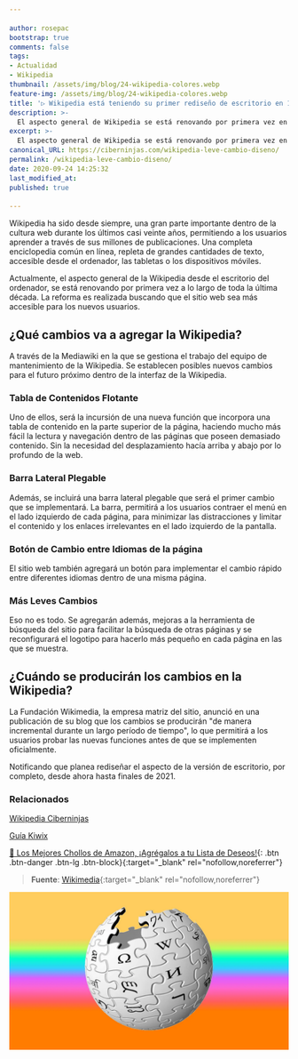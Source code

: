 ```yaml
---

author: rosepac
bootstrap: true
comments: false
tags:
- Actualidad
- Wikipedia
thumbnail: /assets/img/blog/24-wikipedia-colores.webp
feature-img: /assets/img/blog/24-wikipedia-colores.webp
title: '▷ Wikipedia está teniendo su primer rediseño de escritorio en 10 años'
description: >-
  El aspecto general de Wikipedia se está renovando por primera vez en 10 años, buscando que el sitio sea más accesible para los nuevos usuarios.
excerpt: >-
  El aspecto general de Wikipedia se está renovando por primera vez en 10 años, buscando que el sitio sea más accesible para los nuevos usuarios.
canonical_URL: https://ciberninjas.com/wikipedia-leve-cambio-diseno/
permalink: /wikipedia-leve-cambio-diseno/
date: 2020-09-24 14:25:32
last_modified_at: 
published: true

---
```


Wikipedia ha sido desde siempre, una gran parte importante dentro de la cultura web durante los últimos casi veinte años, permitiendo a los usuarios aprender a través de sus millones de publicaciones. Una completa enciclopedia común en línea, repleta de grandes cantidades de texto, accesible desde el ordenador, las tabletas o los dispositivos móviles.

Actualmente, el aspecto general de la Wikipedia desde el escritorio del ordenador, se está renovando por primera vez a lo largo de toda la última década. La reforma es realizada buscando que el sitio web sea más accesible para los nuevos usuarios.

## **¿Qué cambios va a agregar la Wikipedia?**

A través de la Mediawiki en la que se gestiona el trabajo del equipo de mantenimiento de la Wikipedia. Se establecen posibles nuevos cambios para el futuro próximo dentro de la interfaz de la Wikipedia.

### **Tabla de Contenidos Flotante**

Uno de ellos, será la incursión de una nueva función que incorpora una tabla de contenido en la parte superior de la página, haciendo mucho más fácil la lectura y navegación dentro de las páginas que poseen demasiado contenido. Sin la necesidad del desplazamiento hacía arriba y abajo por lo profundo de la web.

### **Barra Lateral Plegable**

Además, se incluirá una barra lateral plegable que será el primer cambio que se implementará. La barra, permitirá a los usuarios contraer el menú en el lado izquierdo de cada página, para minimizar las distracciones y limitar el contenido y los enlaces irrelevantes en el lado izquierdo de la pantalla.

### **Botón de Cambio entre Idiomas de la página**

El sitio web también agregará un botón para implementar el cambio rápido entre diferentes idiomas dentro de una misma página.

### **Más Leves Cambios**

Eso no es todo. Se agregarán además, mejoras a la herramienta de búsqueda del sitio para facilitar la búsqueda de otras páginas y se reconfigurará el logotipo para hacerlo más pequeño en cada página en las que se muestra.

## **¿Cuándo se producirán los cambios en la Wikipedia?**

La Fundación Wikimedia, la empresa matriz del sitio, anunció en una publicación de su blog que los cambios se producirán "de manera incremental durante un largo período de tiempo", lo que permitirá a los usuarios probar las nuevas funciones antes de que se implementen oficialmente.

Notificando que planea rediseñar el aspecto de la versión de escritorio, por completo, desde ahora hasta finales de 2021.

### **Relacionados** <!-- omit in toc -->

[Wikipedia Ciberninjas](https://ciberninjas.com/wiki/)

[Guía Kiwix](https://ciberninjas.com/kiwix/)

[🛒 Los Mejores Chollos de Amazon, ¡Agrégalos a tu Lista de Deseos!](https://www.amazon.es/shop/cibercursos "Los Mejores Chollos de Amazon, Ofertas Flash, Black Monday y Amazon Prime Day"){: .btn .btn-danger .btn-lg .btn-block}{:target="_blank" rel="nofollow,noreferrer"}

> **Fuente**: [Wikimedia](https://diff.wikimedia.org/2020/09/23/wikipedia-is-getting-a-new-look-for-the-first-time-in-10-years-heres-why/){:target="_blank" rel="nofollow,noreferrer"}

![Wikipedia está teniendo su primer rediseño de escritorio en 10 años](/assets/img/blog/24-wikipedia-colores.webp "Wikipedia está teniendo su primer rediseño de escritorio en 10 años")